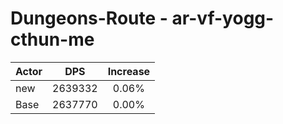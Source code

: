 # Dungeons-Route - ar-vf-yogg-cthun-me
| Actor | DPS | Increase |
|---|:---:|:---:|
|new|2639332|0.06%|
|Base|2637770|0.00%|

